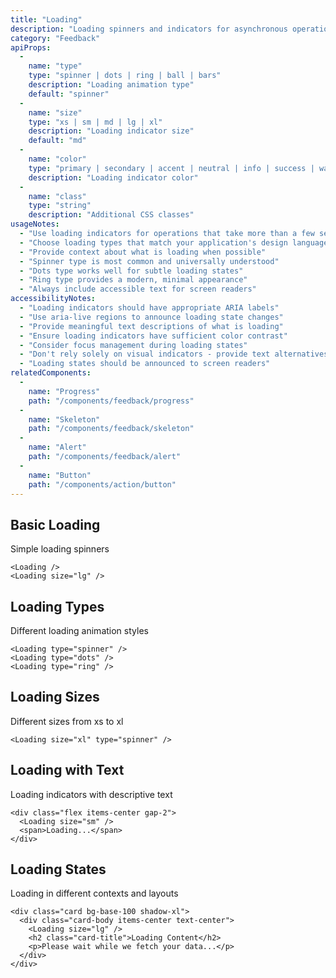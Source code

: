 ```yaml
---
title: "Loading"
description: "Loading spinners and indicators for asynchronous operations"
category: "Feedback"
apiProps:
  -
    name: "type"
    type: "spinner | dots | ring | ball | bars"
    description: "Loading animation type"
    default: "spinner"
  -
    name: "size"
    type: "xs | sm | md | lg | xl"
    description: "Loading indicator size"
    default: "md"
  -
    name: "color"
    type: "primary | secondary | accent | neutral | info | success | warning | error"
    description: "Loading indicator color"
  -
    name: "class"
    type: "string"
    description: "Additional CSS classes"
usageNotes:
  - "Use loading indicators for operations that take more than a few seconds"
  - "Choose loading types that match your application's design language"
  - "Provide context about what is loading when possible"
  - "Spinner type is most common and universally understood"
  - "Dots type works well for subtle loading states"
  - "Ring type provides a modern, minimal appearance"
  - "Always include accessible text for screen readers"
accessibilityNotes:
  - "Loading indicators should have appropriate ARIA labels"
  - "Use aria-live regions to announce loading state changes"
  - "Provide meaningful text descriptions of what is loading"
  - "Ensure loading indicators have sufficient color contrast"
  - "Consider focus management during loading states"
  - "Don't rely solely on visual indicators - provide text alternatives"
  - "Loading states should be announced to screen readers"
relatedComponents:
  -
    name: "Progress"
    path: "/components/feedback/progress"
  -
    name: "Skeleton"
    path: "/components/feedback/skeleton"
  -
    name: "Alert"
    path: "/components/feedback/alert"
  -
    name: "Button"
    path: "/components/action/button"
---
```


## Basic Loading

Simple loading spinners

```tsx
<Loading />
<Loading size="lg" />
```

## Loading Types

Different loading animation styles

```tsx
<Loading type="spinner" />
<Loading type="dots" />
<Loading type="ring" />
```

## Loading Sizes

Different sizes from xs to xl

```tsx
<Loading size="xl" type="spinner" />
```

## Loading with Text

Loading indicators with descriptive text

```tsx
<div class="flex items-center gap-2">
  <Loading size="sm" />
  <span>Loading...</span>
</div>
```

## Loading States

Loading in different contexts and layouts

```tsx
<div class="card bg-base-100 shadow-xl">
  <div class="card-body items-center text-center">
    <Loading size="lg" />
    <h2 class="card-title">Loading Content</h2>
    <p>Please wait while we fetch your data...</p>
  </div>
</div>
```

